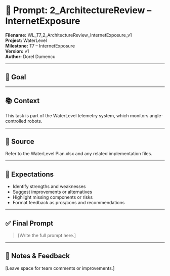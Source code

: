 # 📌 Prompt: 2_ArchitectureReview – InternetExposure

**Filename:** WL_T7_2_ArchitectureReview_InternetExposure_v1  
**Project:** WaterLevel  
**Milestone:** T7 – InternetExposure  
**Version:** v1  
**Author:** Dorel Dumencu

---

## 🎯 Goal



---

## 📚 Context

This task is part of the WaterLevel telemetry system, which monitors angle-controlled robots.

---

## 📂 Source

Refer to the WaterLevel Plan.xlsx and any related implementation files.

---

## 📐 Expectations
- Identify strengths and weaknesses  
- Suggest improvements or alternatives  
- Highlight missing components or risks  
- Format feedback as pros/cons and recommendations
---

## ✅ Final Prompt

> [Write the full prompt here.]

---

## 🧠 Notes & Feedback

[Leave space for team comments or improvements.]
